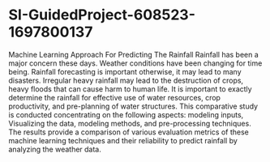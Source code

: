 # SI-GuidedProject-608523-1697800137
Machine Learning Approach For Predicting The Rainfall
Rainfall has been a major concern these days. Weather conditions have been changing for time being. Rainfall forecasting is important otherwise, it may lead to many disasters. Irregular heavy rainfall may lead to the destruction of crops, heavy floods that can cause harm to human life. It is important to exactly determine the rainfall for effective use of water resources, crop productivity, and pre-planning of water structures.
This comparative study is conducted concentrating on the following aspects: modeling inputs, Visualizing the data, modeling methods, and pre-processing techniques. The results provide a comparison of various evaluation metrics of these machine learning techniques and their reliability to predict rainfall by analyzing the weather data.
